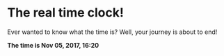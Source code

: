 # The real time clock!

Ever wanted to know what the time is? Well, your journey is about to end!

**The time is Nov 05, 2017, 16:20**